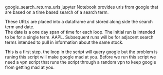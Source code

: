 google_search_returns_urls jupyter Notebook provides urls from google that are based on a time based search of a search term.  

These URLs are placed into a dataframe and stored along side the search term and date.  
The date is a one day span of time for each loop.  The initial run is intended to be for a single term.  AAPL.  Subsequent runs will be for adjacent search terms intended to pull in information about the same stock.  

This is a first step.  the loop in the script will query google but the problem is runing this script will make google mad at you.  Before we run this script we need a vpn script that runs the script through a random vpn to keep google from getting mad at you. 